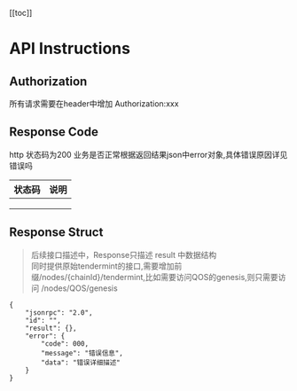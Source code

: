 [[toc]]

# API Instructions

## Authorization
所有请求需要在header中增加
Authorization:xxx

## Response Code
http 状态码为200
业务是否正常根据返回结果json中error对象,具体错误原因详见错误吗

| 状态码   |      说明      |
|----------|:-------------:|
|  |  |
|  |  |
|  |  |


## Response Struct
> 后续接口描述中，Response只描述 result 中数据结构 \
> 同时提供原始tendermint的接口,需要增加前缀/nodes/{chainId}/tendermint,比如需要访问QOS的genesis,则只需要访问 /nodes/QOS/genesis



```
{
    "jsonrpc": "2.0",
    "id": "",
    "result": {},
    "error": {
        "code": 000,
        "message": "错误信息",
        "data": "错误详细描述"
    }
}
```



